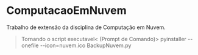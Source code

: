 # ComputacaoEmNuvem
Trabalho de extensão da disciplina de Computação em Nuvem.

>Tornando o script executavel<
(Prompt de Comando)> pyinstaller --onefile --icon=nuvem.ico BackupNuvem.py
